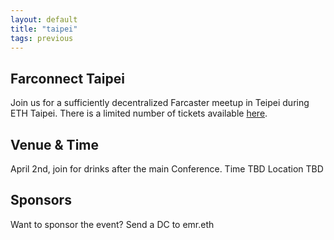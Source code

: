 ```yaml
---
layout: default
title: "taipei"
tags: previous
---
```


## Farconnect Taipei
​​Join us for a sufficiently decentralized Farcaster meetup in Teipei during ETH Taipei. There is a limited number of tickets available [here](https://lu.ma/jxvvxoym).

## Venue & Time
April 2nd, join for drinks after the main Conference. 
Time TBD
Location TBD

## Sponsors
Want to sponsor the event? Send a DC to emr.eth
